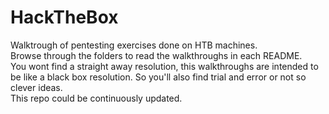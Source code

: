 # HackTheBox
 Walktrough of pentesting exercises done on HTB machines.  
 Browse through the folders to read the walkthroughs in each README.  
You wont find a straight away resolution, this walkthroughs are intended to be like a black box resolution. So you'll also find trial and error or not so clever ideas.  
This repo could be continuously updated.
